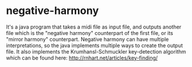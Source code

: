 # negative-harmony
It's a java program that takes a midi file as input file, and outputs another file which is the "negative harmony" counterpart of the first file, or its "mirror harmony" counterpart. Negative harmony can have multiple interpretations, so the java implements multiple ways to create the output file. It also implements the Krumhansl-Schmuckler key-detection algorithm which can be found here: http://rnhart.net/articles/key-finding/
